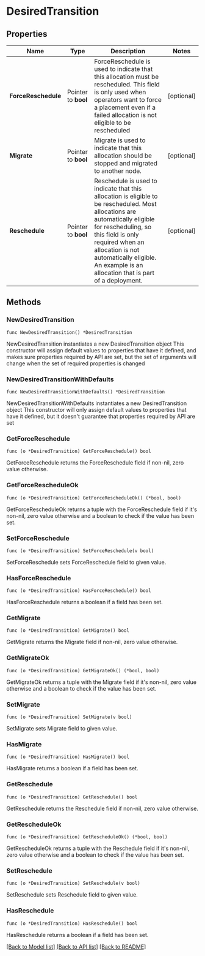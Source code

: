 # DesiredTransition

## Properties

Name | Type | Description | Notes
------------ | ------------- | ------------- | -------------
**ForceReschedule** | Pointer to **bool** | ForceReschedule is used to indicate that this allocation must be rescheduled. This field is only used when operators want to force a placement even if a failed allocation is not eligible to be rescheduled | [optional] 
**Migrate** | Pointer to **bool** | Migrate is used to indicate that this allocation should be stopped and migrated to another node. | [optional] 
**Reschedule** | Pointer to **bool** | Reschedule is used to indicate that this allocation is eligible to be rescheduled. Most allocations are automatically eligible for rescheduling, so this field is only required when an allocation is not automatically eligible. An example is an allocation that is part of a deployment. | [optional] 

## Methods

### NewDesiredTransition

`func NewDesiredTransition() *DesiredTransition`

NewDesiredTransition instantiates a new DesiredTransition object
This constructor will assign default values to properties that have it defined,
and makes sure properties required by API are set, but the set of arguments
will change when the set of required properties is changed

### NewDesiredTransitionWithDefaults

`func NewDesiredTransitionWithDefaults() *DesiredTransition`

NewDesiredTransitionWithDefaults instantiates a new DesiredTransition object
This constructor will only assign default values to properties that have it defined,
but it doesn't guarantee that properties required by API are set

### GetForceReschedule

`func (o *DesiredTransition) GetForceReschedule() bool`

GetForceReschedule returns the ForceReschedule field if non-nil, zero value otherwise.

### GetForceRescheduleOk

`func (o *DesiredTransition) GetForceRescheduleOk() (*bool, bool)`

GetForceRescheduleOk returns a tuple with the ForceReschedule field if it's non-nil, zero value otherwise
and a boolean to check if the value has been set.

### SetForceReschedule

`func (o *DesiredTransition) SetForceReschedule(v bool)`

SetForceReschedule sets ForceReschedule field to given value.

### HasForceReschedule

`func (o *DesiredTransition) HasForceReschedule() bool`

HasForceReschedule returns a boolean if a field has been set.

### GetMigrate

`func (o *DesiredTransition) GetMigrate() bool`

GetMigrate returns the Migrate field if non-nil, zero value otherwise.

### GetMigrateOk

`func (o *DesiredTransition) GetMigrateOk() (*bool, bool)`

GetMigrateOk returns a tuple with the Migrate field if it's non-nil, zero value otherwise
and a boolean to check if the value has been set.

### SetMigrate

`func (o *DesiredTransition) SetMigrate(v bool)`

SetMigrate sets Migrate field to given value.

### HasMigrate

`func (o *DesiredTransition) HasMigrate() bool`

HasMigrate returns a boolean if a field has been set.

### GetReschedule

`func (o *DesiredTransition) GetReschedule() bool`

GetReschedule returns the Reschedule field if non-nil, zero value otherwise.

### GetRescheduleOk

`func (o *DesiredTransition) GetRescheduleOk() (*bool, bool)`

GetRescheduleOk returns a tuple with the Reschedule field if it's non-nil, zero value otherwise
and a boolean to check if the value has been set.

### SetReschedule

`func (o *DesiredTransition) SetReschedule(v bool)`

SetReschedule sets Reschedule field to given value.

### HasReschedule

`func (o *DesiredTransition) HasReschedule() bool`

HasReschedule returns a boolean if a field has been set.


[[Back to Model list]](../README.md#documentation-for-models) [[Back to API list]](../README.md#documentation-for-api-endpoints) [[Back to README]](../README.md)


